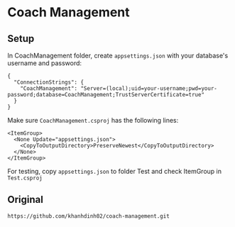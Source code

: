 # Coach Management

## Setup
In CoachManagement folder, create `appsettings.json` with your database's username and password:
```
{
  "ConnectionStrings": {
    "CoachManagement": "Server=(local);uid=your-username;pwd=your-password;database=CoachManagement;TrustServerCertificate=true"
  }
}
```
Make sure `CoachManagement.csproj` has the following lines:
```
<ItemGroup>
  <None Update="appsettings.json">
    <CopyToOutputDirectory>PreserveNewest</CopyToOutputDirectory>
  </None>
</ItemGroup>
```
For testing, copy `appsettings.json` to folder Test and check ItemGroup in `Test.csproj`

## Original
```
https://github.com/khanhdinh02/coach-management.git
